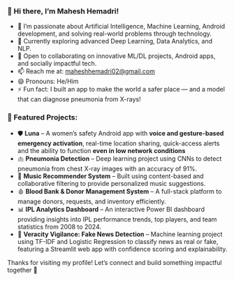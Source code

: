 ### 👋 Hi there, I’m Mahesh Hemadri!

- 👀 I’m passionate about Artificial Intelligence, Machine Learning, Android development, and solving real-world problems through technology.  
- 🌱 Currently exploring advanced Deep Learning, Data Analytics, and NLP.  
- 💞️ Open to collaborating on innovative ML/DL projects, Android apps, and socially impactful tech.  
- 📫 Reach me at: maheshhemadri02@gmail.com  
- 😄 Pronouns: He/Him  
- ⚡ Fun fact: I built an app to make the world a safer place — and a model that can diagnose pneumonia from X-rays!

### 🚀 Featured Projects:

- 🛡️ **Luna** – A women’s safety Android app with **voice and gesture-based emergency activation**, real-time location sharing, quick-access alerts and the ability to function **even in low network conditions**  
- 🫁 **Pneumonia Detection** – Deep learning project using CNNs to detect pneumonia from chest X-ray images with an accuracy of 91%.  
- 🎵 **Music Recommender System** – Built using content-based and collaborative filtering to provide personalized music suggestions.  
- 🩸 **Blood Bank & Donor Management System** – A full-stack platform to manage donors, requests, and inventory efficiently.  
- 📊 **IPL Analytics Dashboard** – An interactive Power BI dashboard providing insights into IPL performance trends, top players, and team statistics from 2008 to 2024.  
- 📰 **Veracity Vigilance: Fake News Detection** – Machine learning project using TF-IDF and Logistic Regression to classify news as real or fake, featuring a Streamlit web app with confidence scoring and explainability.

Thanks for visiting my profile! Let’s connect and build something impactful together 🙌
